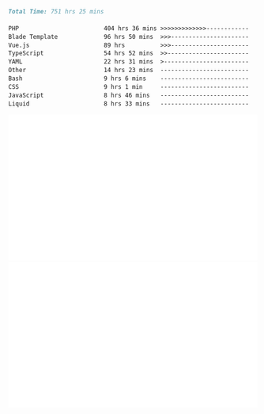 <!--START_SECTION:waka-->

```markdown
Total Time: 751 hrs 25 mins

PHP                        404 hrs 36 mins >>>>>>>>>>>>>------------   52.83 %
Blade Template             96 hrs 50 mins  >>>----------------------   12.65 %
Vue.js                     89 hrs          >>>----------------------   11.62 %
TypeScript                 54 hrs 52 mins  >>-----------------------   07.17 %
YAML                       22 hrs 31 mins  >------------------------   02.94 %
Other                      14 hrs 23 mins  -------------------------   01.88 %
Bash                       9 hrs 6 mins    -------------------------   01.19 %
CSS                        9 hrs 1 min     -------------------------   01.18 %
JavaScript                 8 hrs 46 mins   -------------------------   01.15 %
Liquid                     8 hrs 33 mins   -------------------------   01.12 %
```

<!--END_SECTION:waka-->
<p align="center">
    <img src="https://raw.githubusercontent.com/rjp2525/rjp2525/output/generated/overview.svg">
    <img src="https://raw.githubusercontent.com/rjp2525/rjp2525/output/generated/languages.svg">
</p>
